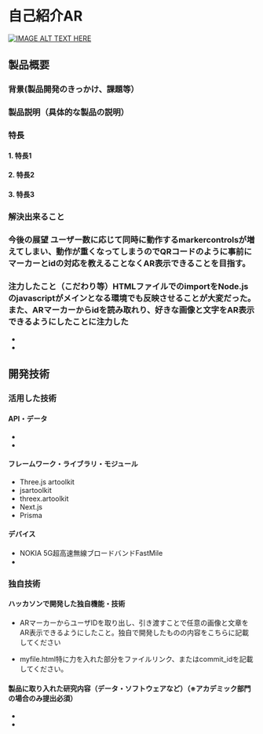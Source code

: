 # 自己紹介AR

[![IMAGE ALT TEXT HERE](https://jphacks.com/wp-content/uploads/2022/08/JPHACKS2022_ogp.jpg)](https://www.youtube.com/watch?v=LUPQFB4QyVo)

## 製品概要
### 背景(製品開発のきっかけ、課題等）
### 製品説明（具体的な製品の説明）
### 特長
#### 1. 特長1
#### 2. 特長2
#### 3. 特長3

### 解決出来ること
### 今後の展望 ユーザー数に応じて同時に動作するmarkercontrolsが増えてしまい、動作が重くなってしまうのでQRコードのように事前にマーカーとidの対応を教えることなくAR表示できることを目指す。
### 注力したこと（こだわり等）HTMLファイルでのimportをNode.jsのjavascriptがメインとなる環境でも反映させることが大変だった。また、ARマーカーからidを読み取れり、好きな画像と文字をAR表示できるようにしたことに注力した
* 
* 

## 開発技術
### 活用した技術
#### API・データ
* 
* 

#### フレームワーク・ライブラリ・モジュール
* Three.js artoolkit
*  jsartoolkit
*  threex.artoolkit
*  Next.js
*  Prisma

#### デバイス
* NOKIA 5G超高速無線ブロードバンドFastMile
* 

### 独自技術
#### ハッカソンで開発した独自機能・技術
* ARマーカーからユーザIDを取り出し、引き渡すことで任意の画像と文章をAR表示できるようにしたこと。独自で開発したものの内容をこちらに記載してください

* myfile.html特に力を入れた部分をファイルリンク、またはcommit_idを記載してください。

#### 製品に取り入れた研究内容（データ・ソフトウェアなど）（※アカデミック部門の場合のみ提出必須）
* 
* 

